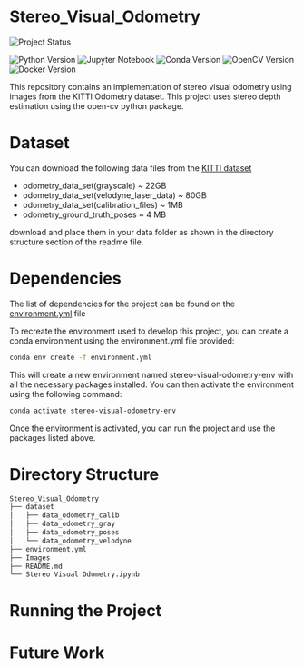 # Stereo_Visual_Odometry
![Project Status](https://img.shields.io/badge/Project%20Status-Under%20Development-green)


![Python Version](https://img.shields.io/badge/python-3.9-blue)
![Jupyter Notebook](https://img.shields.io/badge/Jupyter%20Notebook-%3E%3D5.0-orange.svg)
![Conda Version](https://img.shields.io/badge/conda-22.9.0-green.svg?style=flat-square&logo=anaconda&logoColor=white)
![OpenCV Version](https://img.shields.io/badge/OpenCV-4.6.0-blue?logo=OpenCV)
![Docker Version](https://img.shields.io/badge/docker-23.0.4-blue)






This repository contains an implementation of stereo visual odometry using images from the KITTI Odometry dataset. This project uses stereo depth estimation using the open-cv python package. 

# Dataset

You can download the following data files from the [KITTI dataset](https://www.cvlibs.net/datasets/kitti/eval_odometry.php)

* odometry_data_set(grayscale) ~ 22GB
* odometry_data_set(velodyne_laser_data) ~ 80GB
* odometry_data_set(calibration_files) ~ 1MB
* odometry_ground_truth_poses ~ 4 MB

download and place them in your data folder as shown in the directory structure section of the readme file. 

# Dependencies 
The list of dependencies for the project can be found on the [environment.yml](environment.yml) file 

To recreate the environment used to develop this project, you can create a conda environment using the environment.yml file provided:
``` bash
conda env create -f environment.yml
```

This will create a new environment named stereo-visual-odometry-env with all the necessary packages installed. You can then activate the environment using the following command:

``` bash
conda activate stereo-visual-odometry-env
```

Once the environment is activated, you can run the project and use the packages listed above.

# Directory Structure

``` bash
Stereo_Visual_Odometry
├── dataset
│   ├── data_odometry_calib
│   ├── data_odometry_gray
│   ├── data_odometry_poses
│   └── data_odometry_velodyne
├── environment.yml
├── Images
├── README.md
└── Stereo Visual Odometry.ipynb

```

# Running the Project 


# Future Work



